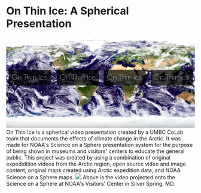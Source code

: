 # On Thin Ice: A Spherical Presentation
<img src="/images/on_thin_ice.png?raw=true"/>
On Thin Ice is a spherical video presentation created by a UMBC CoLab team that documents the effects of climate change in the Arctic. It was made for NOAA's Science on a Sphere presentation system for the purpose of being shown in museums and visitors' centers to educate the general public. This project was created by using a combination of original expedidition videos from the Arctic region, open source video and image content, original maps created using Arctic expedition data, and NOAA Science on a Sphere maps.

<img src="/images/noaa.png?raw=true"/>
Above is the video projected onto the Science on a Sphere at NOAA's Visitors' Center in Silver Spring, MD. 
